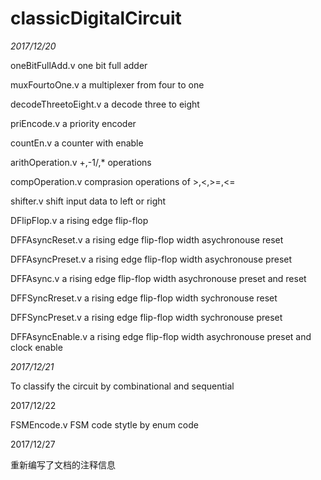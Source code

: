 # classicDigitalCircuit
*2017/12/20*

oneBitFullAdd.v 		one bit full adder

muxFourtoOne.v		a multiplexer from four to one 

decodeThreetoEight.v  a decode three to eight

priEncode.v 			a priority encoder

countEn.v                  	a counter with enable

arithOperation.v 			+,-1/,* operations

compOperation.v         comprasion operations of >,<,>=,<=

shifter.v                         shift input data to left or right

DFlipFlop.v 			a rising edge flip-flop

DFFAsyncReset.v		a rising edge flip-flop width asychronouse reset

DFFAsyncPreset.v		a rising edge flip-flop width asychronouse preset

DFFAsync.v 			 a rising edge flip-flop width asychronouse preset and reset

DFFSyncRreset.v		a rising edge flip-flop width sychronouse reset

DFFSyncPreset.v		a rising edge flip-flop width sychronouse preset

DFFAsyncEnable.v	a rising edge flip-flop width asychronouse preset and  clock enable



*2017/12/21*

To classify the circuit by combinational and sequential



2017/12/22

FSMEncode.v  FSM code stytle by enum code



2017/12/27

重新编写了文档的注释信息
